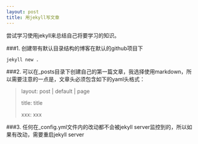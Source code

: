 ```yaml
---
layout: post
title: 用jekyll写文章
---
```

尝试学习使用jekyll来总结自己将要学习的知识。

###1. 创建带有默认目录结构的博客在默认的github项目下

```
jekyll new .
```

###2. 可以在_posts目录下创建自己的第一篇文章，我选择使用markdown，所以需要注意的一点是，文章头必须包含如下的yaml头格式：

> layout: post | default | page
> 
> title: title
> 
> xxx: xxx

###3. 任何在_config.yml文件内的改动都不会被jekyll server监控到的，所以如果有改动，需要重启jekyll server
